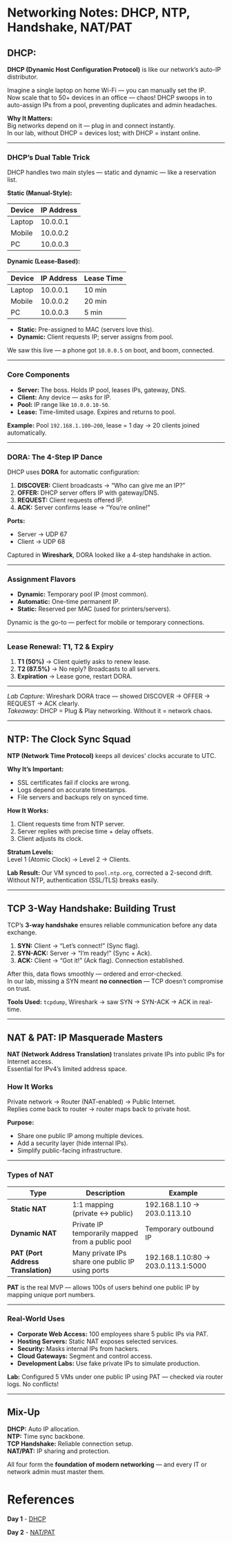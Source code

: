 # Networking Notes: DHCP, NTP, Handshake, NAT/PAT


##  DHCP:

**DHCP (Dynamic Host Configuration Protocol)** is like our network’s auto-IP distributor.

Imagine a single laptop on home Wi-Fi — you can manually set the IP.  
Now scale that to 50+ devices in an office — chaos! DHCP swoops in to auto-assign IPs from a pool, preventing duplicates and admin headaches.

**Why It Matters:**  
Big networks depend on it — plug in and connect instantly.  
In our lab, without DHCP = devices lost; with DHCP = instant online.

---

###  DHCP’s Dual Table Trick

DHCP handles two main styles — static and dynamic — like a reservation list.

**Static (Manual-Style):**

| Device | IP Address |
|--------|-------------|
| Laptop | 10.0.0.1    |
| Mobile | 10.0.0.2    |
| PC     | 10.0.0.3    |

**Dynamic (Lease-Based):**

| Device | IP Address | Lease Time |
|--------|-------------|-------------|
| Laptop | 10.0.0.1    | 10 min      |
| Mobile | 10.0.0.2    | 20 min      |
| PC     | 10.0.0.3    | 5 min       |

- **Static:** Pre-assigned to MAC (servers love this).  
- **Dynamic:** Client requests IP; server assigns from pool.

We saw this live — a phone got `10.0.0.5` on boot, and boom, connected.

---

###  Core Components

- **Server:** The boss. Holds IP pool, leases IPs, gateway, DNS.  
- **Client:** Any device — asks for IP.  
- **Pool:** IP range like `10.0.0.10-50`.  
- **Lease:** Time-limited usage. Expires and returns to pool.

**Example:** Pool `192.168.1.100–200`, lease = 1 day → 20 clients joined automatically.

---

###  DORA: The 4-Step IP Dance

DHCP uses **DORA** for automatic configuration:

1. **DISCOVER:** Client broadcasts → “Who can give me an IP?”  
2. **OFFER:** DHCP server offers IP with gateway/DNS.  
3. **REQUEST:** Client requests offered IP.  
4. **ACK:** Server confirms lease → “You’re online!”

**Ports:**  
- Server → UDP 67  
- Client → UDP 68  

Captured in **Wireshark**, DORA looked like a 4-step handshake in action.

---

###  Assignment Flavors

- **Dynamic:** Temporary pool IP (most common).  
- **Automatic:** One-time permanent IP.  
- **Static:** Reserved per MAC (used for printers/servers).

Dynamic is the go-to — perfect for mobile or temporary connections.

---

###  Lease Renewal: T1, T2 & Expiry

1. **T1 (50%)** → Client quietly asks to renew lease.  
2. **T2 (87.5%)** → No reply? Broadcasts to all servers.  
3. **Expiration** → Lease gone, restart DORA.

---

 *Lab Capture:* Wireshark DORA trace — showed DISCOVER → OFFER → REQUEST → ACK clearly.  
 *Takeaway:* DHCP = Plug & Play networking. Without it = network chaos.

---

##  NTP: The Clock Sync Squad

**NTP (Network Time Protocol)** keeps all devices’ clocks accurate to UTC.

**Why It’s Important:**  
- SSL certificates fail if clocks are wrong.  
- Logs depend on accurate timestamps.  
- File servers and backups rely on synced time.

**How It Works:**
1. Client requests time from NTP server.  
2. Server replies with precise time + delay offsets.  
3. Client adjusts its clock.

**Stratum Levels:**  
Level 1 (Atomic Clock) → Level 2 → Clients.

**Lab Result:** Our VM synced to `pool.ntp.org`, corrected a 2-second drift.  
Without NTP, authentication (SSL/TLS) breaks easily.

---

##  TCP 3-Way Handshake: Building Trust

TCP’s **3-way handshake** ensures reliable communication before any data exchange.

1. **SYN:** Client → “Let’s connect!” (Sync flag).  
2. **SYN-ACK:** Server → “I’m ready!” (Sync + Ack).  
3. **ACK:** Client → “Got it!” (Ack flag). Connection established.

After this, data flows smoothly — ordered and error-checked.  
In our lab, missing a SYN meant **no connection** — TCP doesn’t compromise on trust.

 **Tools Used:** `tcpdump`, Wireshark → saw SYN → SYN-ACK → ACK in real-time.

---

##  NAT & PAT: IP Masquerade Masters

**NAT (Network Address Translation)** translates private IPs into public IPs for Internet access.  
Essential for IPv4’s limited address space.

###  How It Works

Private network → Router (NAT-enabled) → Public Internet.  
Replies come back to router → router maps back to private host.

**Purpose:**
- Share one public IP among multiple devices.  
- Add a security layer (hide internal IPs).  
- Simplify public-facing infrastructure.

---

###  Types of NAT

| Type | Description | Example |
|------|--------------|----------|
| **Static NAT** | 1:1 mapping (private ↔ public) | 192.168.1.10 → 203.0.113.10 |
| **Dynamic NAT** | Private IP temporarily mapped from a public pool | Temporary outbound IP |
| **PAT (Port Address Translation)** | Many private IPs share one public IP using ports | 192.168.1.10:80 → 203.0.113.1:5000 |

**PAT** is the real MVP — allows 100s of users behind one public IP by mapping unique port numbers.

---

###  Real-World Uses

- **Corporate Web Access:** 100 employees share 5 public IPs via PAT.  
- **Hosting Servers:** Static NAT exposes selected services.  
- **Security:** Masks internal IPs from hackers.  
- **Cloud Gateways:** Segment and control access.  
- **Development Labs:** Use fake private IPs to simulate production.

**Lab:** Configured 5 VMs under one public IP using PAT — checked via router logs. No conflicts!

---

##  Mix-Up

**DHCP:** Auto IP allocation.  
**NTP:** Time sync backbone.  
**TCP Handshake:** Reliable connection setup.  
**NAT/PAT:** IP sharing and protection.

All four form the **foundation of modern networking** — and every IT or network admin must master them.
 

# References

**Day 1** - [DHCP](https://claude.ai/public/artifacts/cab20ca6-7445-4439-880e-78db376be78c) 

**Day 2** - [NAT/PAT](https://claude.ai/public/artifacts/553de791-6828-4740-becf-0fb4af7e53b7)  
